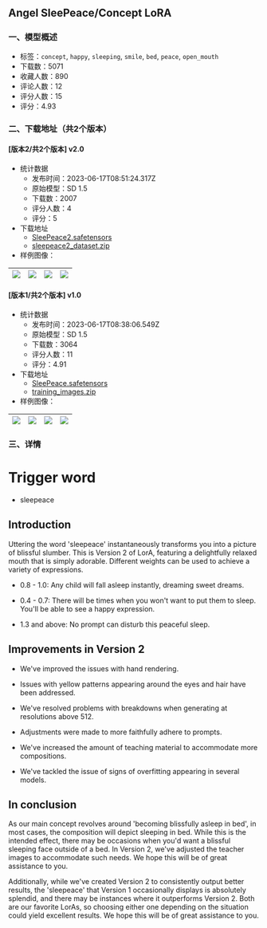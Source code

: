 ## Angel SleePeace/Concept LoRA
### 一、模型概述

- 标签：`concept`, `happy`, `sleeping`, `smile`, `bed`, `peace`, `open_mouth`
- 下载数：5071
- 收藏人数：890
- 评论人数：12
- 评分人数：15
- 评分：4.93

### 二、下载地址（共2个版本）

#### [版本2/共2个版本] v2.0

- 统计数据
  - 发布时间：2023-06-17T08:51:24.317Z
  - 原始模型：SD 1.5
  - 下载数：2007
  - 评分人数：4
  - 评分：5
- 下载地址
  - [SleePeace2.safetensors](https://civitai.com/api/download/models/97781)
  - [sleepeace2_dataset.zip](https://civitai.com/api/download/models/97781?type=Training%20Data)
- 样例图像：

| <img src="https://image.civitai.com/xG1nkqKTMzGDvpLrqFT7WA/5aa53fee-bfd1-479c-8375-073c84b0933a/width=450/1176335.jpeg" /> | <img src="https://image.civitai.com/xG1nkqKTMzGDvpLrqFT7WA/5629ec53-f0fe-4d38-b9fb-d09c326d89c6/width=450/1176332.jpeg" /> | <img src="https://image.civitai.com/xG1nkqKTMzGDvpLrqFT7WA/e435f3a5-596b-40c7-a949-34fa016751bc/width=450/1176333.jpeg" /> | <img src="https://image.civitai.com/xG1nkqKTMzGDvpLrqFT7WA/cf930d73-59f7-4f8d-8710-5ab920ab8ff3/width=450/1176337.jpeg" /> |
| ---- | ---- | ---- | ---- |

#### [版本1/共2个版本] v1.0

- 统计数据
  - 发布时间：2023-06-17T08:38:06.549Z
  - 原始模型：SD 1.5
  - 下载数：3064
  - 评分人数：11
  - 评分：4.91
- 下载地址
  - [SleePeace.safetensors](https://civitai.com/api/download/models/68824)
  - [training_images.zip](https://civitai.com/api/download/models/68824?type=Training%20Data)
- 样例图像：

| <img src="https://image.civitai.com/xG1nkqKTMzGDvpLrqFT7WA/4488b83c-6df9-4f8d-9f79-5d1d2491dcf8/width=450/767371.jpeg" /> | <img src="https://image.civitai.com/xG1nkqKTMzGDvpLrqFT7WA/103fb982-e2c3-44e9-9e57-ee67060dd090/width=450/767368.jpeg" /> | <img src="https://image.civitai.com/xG1nkqKTMzGDvpLrqFT7WA/748c895e-8fa8-40fe-8a64-49b087fa2c62/width=450/767376.jpeg" /> | <img src="https://image.civitai.com/xG1nkqKTMzGDvpLrqFT7WA/0c6a2ef9-d7b0-4a6c-a144-02e08745d8f8/width=450/767370.jpeg" /> |
| ---- | ---- | ---- | ---- |


### 三、详情
<h1 id="heading-59">Trigger word</h1><ul><li><p>sleepeace</p></li></ul><h2 id="heading-60">Introduction</h2><p>Uttering the word 'sleepeace' instantaneously transforms you into a picture of blissful slumber. This is Version 2 of LorA, featuring a delightfully relaxed mouth that is simply adorable. Different weights can be used to achieve a variety of expressions.</p><ul><li><p>0.8 - 1.0: Any child will fall asleep instantly, dreaming sweet dreams.</p></li><li><p>0.4 - 0.7: There will be times when you won't want to put them to sleep. You'll be able to see a happy expression.</p></li><li><p>1.3 and above: No prompt can disturb this peaceful sleep.</p></li></ul><h2 id="heading-61">Improvements in Version 2</h2><ul><li><p>We've improved the issues with hand rendering.</p></li><li><p>Issues with yellow patterns appearing around the eyes and hair have been addressed.</p></li><li><p>We've resolved problems with breakdowns when generating at resolutions above 512.</p></li><li><p>Adjustments were made to more faithfully adhere to prompts.</p></li><li><p>We've increased the amount of teaching material to accommodate more compositions.</p></li><li><p>We've tackled the issue of signs of overfitting appearing in several models.</p></li></ul><h2 id="heading-62">In conclusion</h2><p>As our main concept revolves around 'becoming blissfully asleep in bed', in most cases, the composition will depict sleeping in bed. While this is the intended effect, there may be occasions when you'd want a blissful sleeping face outside of a bed. In Version 2, we've adjusted the teacher images to accommodate such needs. We hope this will be of great assistance to you.</p><p>Additionally, while we've created Version 2 to consistently output better results, the 'sleepeace' that Version 1 occasionally displays is absolutely splendid, and there may be instances where it outperforms Version 2. Both are our favorite LorAs, so choosing either one depending on the situation could yield excellent results. We hope this will be of great assistance to you.</p>